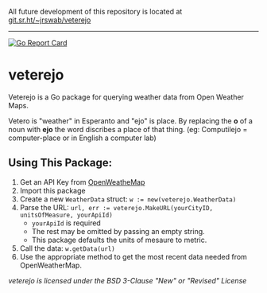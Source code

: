 All future development of this repository is located at [git.sr.ht/~jrswab/veterejo](https://git.sr.ht/~jrswab/veterejo)

___
[![Go Report Card](https://goreportcard.com/badge/github.com/jrswab/veterejo)](https://goreportcard.com/report/github.com/jrswab/veterejo)
# veterejo
Veterejo is a Go package for querying weather data from Open Weather Maps.

Vetero is "weather" in Esperanto and "ejo" is place.
By replacing the **o** of a noun with **ejo** the word discribes a place of that thing.
(eg: Computilejo = computer-place or in English a computer lab)

## Using This Package:
1. Get an API Key from [OpenWeatheMap](https://openweathermap.org)
2. Import this package
3. Create a new `WeatherData` struct: `w := new(veterejo.WeatherData)`
4. Parse the URL: `url, err := veterejo.MakeURL(yourCityID, unitsOfMeasure, yourApiId)`
   - `yourApiId` is required
   - The rest may be omitted by passing an empty string.
   - This package defaults the units of mesaure to metric.
5. Call the data: `w.getData(url)`
6. Use the appropriate method to get the most recent data needed from OpenWeatherMap.

*veterejo is licensed under the BSD 3-Clause "New" or "Revised" License*
